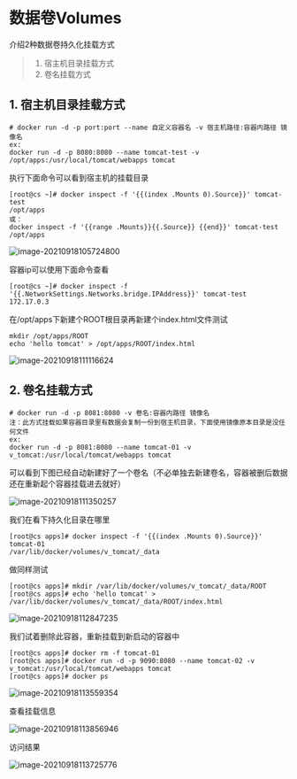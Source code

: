 # 数据卷Volumes

介绍2种数据卷持久化挂载方式

> 1. 宿主机目录挂载方式
> 2. 卷名挂载方式

## 1. 宿主机目录挂载方式

```shell
# docker run -d -p port:port --name 自定义容器名 -v 宿主机路径:容器内路径 镜像名
ex: 
docker run -d -p 8080:8080 --name tomcat-test -v /opt/apps:/usr/local/tomcat/webapps tomcat
```

执行下面命令可以看到宿主机的挂载目录

```shell
[root@cs ~]# docker inspect -f '{{(index .Mounts 0).Source}}' tomcat-test
/opt/apps
或：
docker inspect -f '{{range .Mounts}}{{.Source}} {{end}}' tomcat-test
/opt/apps
```

![image-20210918105724800](https://longlizl.github.io\docker\images\5.png)

容器ip可以使用下面命令查看

```shell
[root@cs ~]# docker inspect -f '{{.NetworkSettings.Networks.bridge.IPAddress}}' tomcat-test
172.17.0.3
```

在/opt/apps下新建个ROOT根目录再新建个index.html文件测试

```shell
mkdir /opt/apps/ROOT
echo 'hello tomcat' > /opt/apps/ROOT/index.html
```

![image-20210918111116624](https://longlizl.github.io\docker\images\6.png)

## 2. 卷名挂载方式

```shell
# docker run -d -p 8081:8080 -v 卷名:容器内路径 镜像名
注：此方式挂载如果容器目录里有数据会复制一份到宿主机目录，下面使用镜像原本目录是没任何文件
ex:
docker run -d -p 8081:8080 --name tomcat-01 -v v_tomcat:/usr/local/tomcat/webapps tomcat
```

可以看到下图已经自动新建好了一个卷名（不必单独去新建卷名，容器被删后数据还在重新起个容器挂载进去就好）

![image-20210918111350257](https://longlizl.github.io\docker\images\7.png)

我们在看下持久化目录在哪里 

```shell
[root@cs apps]# docker inspect -f '{{(index .Mounts 0).Source}}' tomcat-01
/var/lib/docker/volumes/v_tomcat/_data
```

做同样测试

```shell
[root@cs apps]# mkdir /var/lib/docker/volumes/v_tomcat/_data/ROOT
[root@cs apps]# echo 'hello tomcat' > /var/lib/docker/volumes/v_tomcat/_data/ROOT/index.html
```

![image-20210918112847235](https://longlizl.github.io\docker\images\8.png)

我们试着删除此容器，重新挂载到新启动的容器中

```shell
[root@cs apps]# docker rm -f tomcat-01
[root@cs apps]# docker run -d -p 9090:8080 --name tomcat-02 -v v_tomcat:/usr/local/tomcat/webapps tomcat
[root@cs apps]# docker ps
```

![image-20210918113559354](https://longlizl.github.io\docker\images\9.png)

查看挂载信息

![image-20210918113856946](https://longlizl.github.io\docker\images\10.png)

访问结果

![image-20210918113725776](https://longlizl.github.io\docker\images\11.png)

